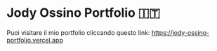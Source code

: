 # Jody Ossino Portfolio 🇮🇹

Puoi visitare il mio portfolio cliccando questo link: https://jody-ossino-portfolio.vercel.app
